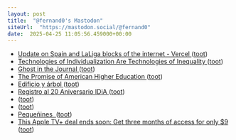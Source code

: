 ```yaml
---
layout: post
title:  "@fernand0's Mastodon"
siteUrl:  "https://mastodon.social/@fernand0"
date:  2025-04-25 11:05:56.459000+00:00
---
```

*  [Update on Spain and LaLiga blocks of the internet - Vercel ](https://vercel.com/blog/update-on-spain-and-laliga-blocks-of-the-interne) ([toot](https://mastodon.social/@fernand0/114398275597664041))
*  [Technologies of Individualization Are Technologies of Inequality ](https://2ndbreakfast.audreywatters.com/technologies-of-individualization-are-technologies-of-inequality) ([toot](https://mastodon.social/@fernand0/114398032034368791))
*  [Ghost in the Journal ](https://hybridhorizons.substack.com/p/ghost-in-the-journa) ([toot](https://mastodon.social/@fernand0/114397940011099499))
*  [The Promise of American Higher Education ](https://www.harvard.edu/president/news/2025/the-promise-of-american-higher-education) ([toot](https://mastodon.social/@fernand0/114397731993265335))
*  [Edificio y árbol ](https://www.flickr.com/photos/fernand0/54448771169) ([toot](https://mastodon.social/@fernand0/114396018660004183))
*  [Registro al 20 Aniversario IDiA ](https://idia.es/registro-al-20-aniversario-idia) ([toot](https://mastodon.social/@fernand0/114396016131206555))
*  [ ](https://mastodon.social/users/fernand0/statuses/114394160486569829/activity) ([toot](https://mastodon.social/users/fernand0/statuses/114394160486569829/activity))
*  [ ](https://masto.es/@macosas) ([toot](https://mastodon.social/@fernand0/114394160307771905))
*  [Pequeñines  ](https://avecesunafoto.wordpress.com/2025/04/23/pequenines) ([toot](https://mastodon.social/@fernand0/114394107402079162))
*  [This Apple TV+ deal ends soon: Get three months of access for only $9 ](https://www.engadget.com/deals/three-months-of-apple-tv-drops-to-only-9-193009187.html?_fsig=QJu5_hH1vtAoQi1r9U3bsA--~) ([toot](https://mastodon.social/@fernand0/114394037954286844))
